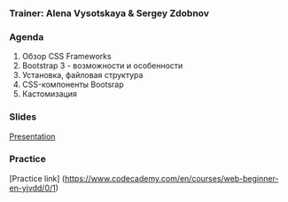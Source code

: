 ### Trainer: Alena Vysotskaya & Sergey Zdobnov

### Agenda
1) Обзор CSS Frameworks 
2) Bootstrap 3 - возможности и особенности
3) Установка, файловая структура
4) CSS-компоненты Bootsrap
5) Кастомизация

### Slides
[Presentation](http://slides.com/avav/deck/fullscreen)

### Practice
[Practice link] (https://www.codecademy.com/en/courses/web-beginner-en-yjvdd/0/1)